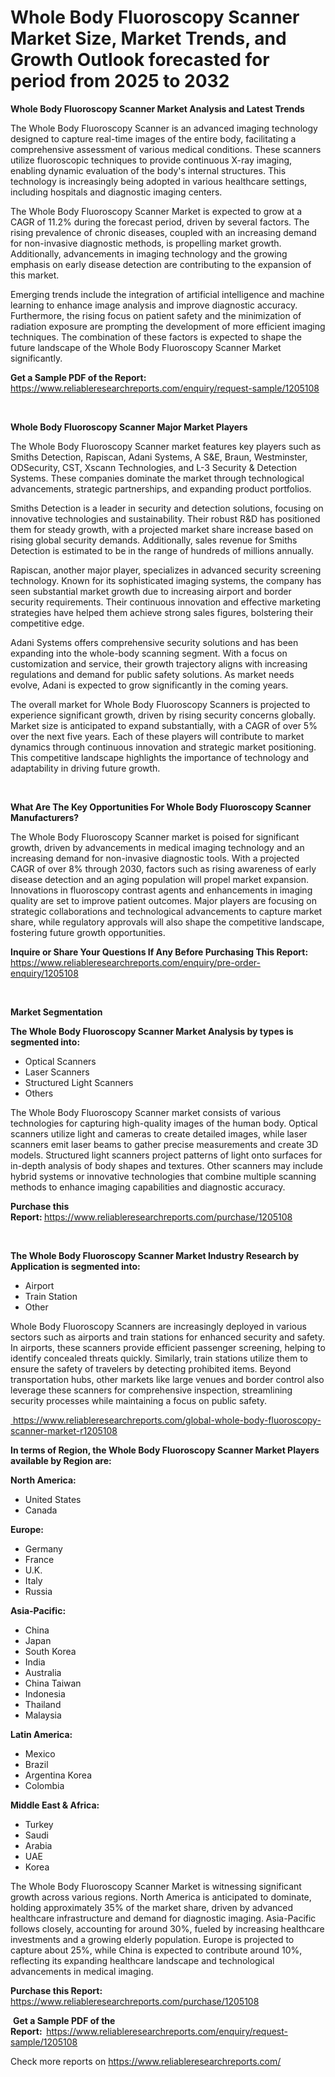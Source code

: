 <p><h1>Whole Body Fluoroscopy Scanner Market Size, Market Trends, and Growth Outlook forecasted for period from 2025 to 2032</h1></p><p><strong>Whole Body Fluoroscopy Scanner Market Analysis and Latest Trends</strong></p>
<p><p>The Whole Body Fluoroscopy Scanner is an advanced imaging technology designed to capture real-time images of the entire body, facilitating a comprehensive assessment of various medical conditions. These scanners utilize fluoroscopic techniques to provide continuous X-ray imaging, enabling dynamic evaluation of the body's internal structures. This technology is increasingly being adopted in various healthcare settings, including hospitals and diagnostic imaging centers.</p><p>The Whole Body Fluoroscopy Scanner Market is expected to grow at a CAGR of 11.2% during the forecast period, driven by several factors. The rising prevalence of chronic diseases, coupled with an increasing demand for non-invasive diagnostic methods, is propelling market growth. Additionally, advancements in imaging technology and the growing emphasis on early disease detection are contributing to the expansion of this market. </p><p>Emerging trends include the integration of artificial intelligence and machine learning to enhance image analysis and improve diagnostic accuracy. Furthermore, the rising focus on patient safety and the minimization of radiation exposure are prompting the development of more efficient imaging techniques. The combination of these factors is expected to shape the future landscape of the Whole Body Fluoroscopy Scanner Market significantly.</p></p>
<p><strong>Get a Sample PDF of the Report:&nbsp;</strong> <a href="https://www.reliableresearchreports.com/enquiry/request-sample/1205108?utm_campaign=2208&utm_medium=2&utm_source=Github&utm_content=ia&utm_term=12042025&utm_id=whole-body-fluoroscopy-scanner">https://www.reliableresearchreports.com/enquiry/request-sample/1205108</a></p>
<p>&nbsp;</p>
<p><strong>Whole Body Fluoroscopy Scanner Major Market Players</strong></p>
<p><p>The Whole Body Fluoroscopy Scanner market features key players such as Smiths Detection, Rapiscan, Adani Systems, A S&E, Braun, Westminster, ODSecurity, CST, Xscann Technologies, and L-3 Security & Detection Systems. These companies dominate the market through technological advancements, strategic partnerships, and expanding product portfolios.</p><p>Smiths Detection is a leader in security and detection solutions, focusing on innovative technologies and sustainability. Their robust R&D has positioned them for steady growth, with a projected market share increase based on rising global security demands. Additionally, sales revenue for Smiths Detection is estimated to be in the range of hundreds of millions annually.</p><p>Rapiscan, another major player, specializes in advanced security screening technology. Known for its sophisticated imaging systems, the company has seen substantial market growth due to increasing airport and border security requirements. Their continuous innovation and effective marketing strategies have helped them achieve strong sales figures, bolstering their competitive edge.</p><p>Adani Systems offers comprehensive security solutions and has been expanding into the whole-body scanning segment. With a focus on customization and service, their growth trajectory aligns with increasing regulations and demand for public safety solutions. As market needs evolve, Adani is expected to grow significantly in the coming years.</p><p>The overall market for Whole Body Fluoroscopy Scanners is projected to experience significant growth, driven by rising security concerns globally. Market size is anticipated to expand substantially, with a CAGR of over 5% over the next five years. Each of these players will contribute to market dynamics through continuous innovation and strategic market positioning. This competitive landscape highlights the importance of technology and adaptability in driving future growth.</p></p>
<p>&nbsp;</p>
<p><strong>What Are The Key Opportunities For Whole Body Fluoroscopy Scanner Manufacturers?</strong></p>
<p><p>The Whole Body Fluoroscopy Scanner market is poised for significant growth, driven by advancements in medical imaging technology and an increasing demand for non-invasive diagnostic tools. With a projected CAGR of over 8% through 2030, factors such as rising awareness of early disease detection and an aging population will propel market expansion. Innovations in fluoroscopy contrast agents and enhancements in imaging quality are set to improve patient outcomes. Major players are focusing on strategic collaborations and technological advancements to capture market share, while regulatory approvals will also shape the competitive landscape, fostering future growth opportunities.</p></p>
<p><strong>Inquire or Share Your Questions If Any Before Purchasing This Report:</strong> <a href="https://www.reliableresearchreports.com/enquiry/pre-order-enquiry/1205108?utm_campaign=2208&utm_medium=2&utm_source=Github&utm_content=ia&utm_term=12042025&utm_id=whole-body-fluoroscopy-scanner">https://www.reliableresearchreports.com/enquiry/pre-order-enquiry/1205108</a></p>
<p>&nbsp;</p>
<p><strong>Market Segmentation</strong></p>
<p><strong>The Whole Body Fluoroscopy Scanner Market Analysis by types is segmented into:</strong></p>
<p><ul><li>Optical Scanners</li><li>Laser Scanners</li><li>Structured Light Scanners</li><li>Others</li></ul></p>
<p><p>The Whole Body Fluoroscopy Scanner market consists of various technologies for capturing high-quality images of the human body. Optical scanners utilize light and cameras to create detailed images, while laser scanners emit laser beams to gather precise measurements and create 3D models. Structured light scanners project patterns of light onto surfaces for in-depth analysis of body shapes and textures. Other scanners may include hybrid systems or innovative technologies that combine multiple scanning methods to enhance imaging capabilities and diagnostic accuracy.</p></p>
<p><strong>Purchase this Report:&nbsp;</strong><a href="https://www.reliableresearchreports.com/purchase/1205108?utm_campaign=2208&utm_medium=2&utm_source=Github&utm_content=ia&utm_term=12042025&utm_id=whole-body-fluoroscopy-scanner">https://www.reliableresearchreports.com/purchase/1205108</a></p>
<p>&nbsp;</p>
<p><strong>The Whole Body Fluoroscopy Scanner Market Industry Research by Application is segmented into:</strong></p>
<p><ul><li>Airport</li><li>Train Station</li><li>Other</li></ul></p>
<p><p>Whole Body Fluoroscopy Scanners are increasingly deployed in various sectors such as airports and train stations for enhanced security and safety. In airports, these scanners provide efficient passenger screening, helping to identify concealed threats quickly. Similarly, train stations utilize them to ensure the safety of travelers by detecting prohibited items. Beyond transportation hubs, other markets like large venues and border control also leverage these scanners for comprehensive inspection, streamlining security processes while maintaining a focus on public safety.</p></p>
<p><a href="https://www.reliableresearchreports.com/global-whole-body-fluoroscopy-scanner-market-r1205108?utm_campaign=2208&utm_medium=2&utm_source=Github&utm_content=ia&utm_term=12042025&utm_id=whole-body-fluoroscopy-scanner">&nbsp;https://www.reliableresearchreports.com/global-whole-body-fluoroscopy-scanner-market-r1205108</a></p>
<p><strong>In terms of Region, the Whole Body Fluoroscopy Scanner Market Players available by Region are:</strong></p>
<p>
    <p> <strong> North America: </strong>
        <ul>
            <li>United States</li>
            <li>Canada</li>
        </ul>
        </p> 
    <p> <strong> Europe: </strong>
        <ul>
            <li>Germany</li>
            <li>France</li>
            <li>U.K.</li>
            <li>Italy</li>
            <li>Russia</li>
        </ul>
        </p> 
    <p> <strong> Asia-Pacific: </strong>
        <ul>
            <li>China</li>
            <li>Japan</li>
            <li>South Korea</li>
            <li>India</li>
            <li>Australia</li>
            <li>China Taiwan</li>
            <li>Indonesia</li>
            <li>Thailand</li>
            <li>Malaysia</li>
        </ul>
        </p> 
    <p> <strong> Latin America: </strong>
        <ul>
            <li>Mexico</li>
            <li>Brazil</li>
            <li>Argentina Korea</li>
            <li>Colombia</li>
        </ul>
        </p> 
    <p> <strong> Middle East & Africa: </strong>
        <ul>
            <li>Turkey</li>
            <li>Saudi</li>
            <li>Arabia</li>
            <li>UAE</li>
            <li>Korea</li>
        </ul>
    </p>
    </p>
<p><p>The Whole Body Fluoroscopy Scanner Market is witnessing significant growth across various regions. North America is anticipated to dominate, holding approximately 35% of the market share, driven by advanced healthcare infrastructure and demand for diagnostic imaging. Asia-Pacific follows closely, accounting for around 30%, fueled by increasing healthcare investments and a growing elderly population. Europe is projected to capture about 25%, while China is expected to contribute around 10%, reflecting its expanding healthcare landscape and technological advancements in medical imaging.</p></p>
<p><strong>Purchase this Report: </strong><a href="https://www.reliableresearchreports.com/purchase/1205108?utm_campaign=2208&utm_medium=2&utm_source=Github&utm_content=ia&utm_term=12042025&utm_id=whole-body-fluoroscopy-scanner">https://www.reliableresearchreports.com/purchase/1205108</a></p>
<p>&nbsp;<strong>Get a Sample PDF of the Report:&nbsp;&nbsp;</strong><a href="https://www.reliableresearchreports.com/enquiry/request-sample/1205108?utm_campaign=2208&utm_medium=2&utm_source=Github&utm_content=ia&utm_term=12042025&utm_id=whole-body-fluoroscopy-scanner">https://www.reliableresearchreports.com/enquiry/request-sample/1205108</a></p>
<p><strong></strong></p>
<p>Check more reports on <a href="https://www.reliableresearchreports.com/?utm_campaign=2208&utm_medium=2&utm_source=Github&utm_content=ia&utm_term=12042025&utm_id=whole-body-fluoroscopy-scanner">https://www.reliableresearchreports.com/</a></p>